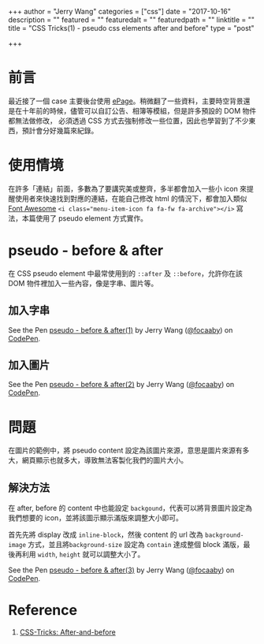 +++
author = "Jerry Wang"
categories = ["css"]
date = "2017-10-16"
description = ""
featured = ""
featuredalt = ""
featuredpath = ""
linktitle = ""
title = "CSS Tricks(1) - pseudo css elements after and before"
type = "post"

+++

# 前言

最近接了一個 case 主要後台使用 [ePage](http://www.epage.ndhu.edu.tw/bin/home.php)。稍微翻了一些資料，主要時空背景還是在十年前的時候，儘管可以自訂公告、相簿等模組，但是許多預設的 DOM 物件都無法做修改， 必須透過 CSS 方式去強制修改一些位置，因此也學習到了不少東西，預計會分好幾篇來紀錄。

# 使用情境

在許多「連結」前面，多數為了要講究美或整齊，多半都會加入一些小 icon 來提醒使用者來快速找到對應的連結，在能自己修改 html 的情況下，都會加入類似 [Font Awesome](http://fontawesome.io/) `<i class="menu-item-icon fa fa-fw fa-archive"></i>` 寫法，本篇使用了 pseudo element 方式實作。

# pseudo - before & after

在 CSS pseudo element 中最常使用到的 `::after` 及 `::before`，允許你在該 DOM 物件裡加入一些內容，像是字串、圖片等。

## 加入字串

<p data-height="244" data-theme-id="0" data-slug-hash="veVeeW" data-default-tab="css,result" data-user="focaaby" data-embed-version="2" data-pen-title="pseudo - before & after(1)" class="codepen">See the Pen <a href="https://codepen.io/focaaby/pen/veVeeW/">pseudo - before & after(1)</a> by Jerry Wang (<a href="https://codepen.io/focaaby">@focaaby</a>) on <a href="https://codepen.io">CodePen</a>.</p>
<script async src="https://production-assets.codepen.io/assets/embed/ei.js"></script>

## 加入圖片

<p data-height="265" data-theme-id="0" data-slug-hash="MEPErg" data-default-tab="css,result" data-user="focaaby" data-embed-version="2" data-pen-title="pseudo - before & after(2)" class="codepen">See the Pen <a href="https://codepen.io/focaaby/pen/MEPErg/">pseudo - before & after(2)</a> by Jerry Wang (<a href="https://codepen.io/focaaby">@focaaby</a>) on <a href="https://codepen.io">CodePen</a>.</p>
<script async src="https://production-assets.codepen.io/assets/embed/ei.js"></script>

# 問題

在圖片的範例中，將 pseudo content 設定為該圖片來源，意思是圖片來源有多大，網頁顯示也就多大，導致無法客製化我們的圖片大小。

## 解決方法

在 after, before 的 content 中也能設定 `backgound`，代表可以將背景圖片設定為我們想要的 icon，並將該圖示顯示滿版來調整大小即可。

首先先將 display 改成 `inline-block`，然後 content 的 url 改為 `background-image` 方式，並且將`background-size` 設定為 `contain` 達成整個 block 滿版，最後再利用 `width`, `height` 就可以調整大小了。

<p data-height="265" data-theme-id="0" data-slug-hash="oGaGPG" data-default-tab="css,result" data-user="focaaby" data-embed-version="2" data-pen-title="pseudo - before & after(3)" class="codepen">See the Pen <a href="https://codepen.io/focaaby/pen/oGaGPG/">pseudo - before & after(3)</a> by Jerry Wang (<a href="https://codepen.io/focaaby">@focaaby</a>) on <a href="https://codepen.io">CodePen</a>.</p>
<script async src="https://production-assets.codepen.io/assets/embed/ei.js"></script>

# Reference

1. [CSS-Tricks: After-and-before](https://css-tricks.com/almanac/selectors/a/after-and-before/)
